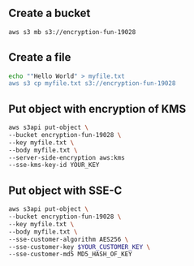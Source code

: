 ## Create a bucket

```sh
aws s3 mb s3://encryption-fun-19028
```

## Create a file

```sh
echo ""Hello World" > myfile.txt
aws s3 cp myfile.txt s3://encryption-fun-19028
```

## Put object with encryption of KMS

```sh
aws s3api put-object \
--bucket encryption-fun-19028 \
--key myfile.txt \
--body myfile.txt \
--server-side-encryption aws:kms
--sse-kms-key-id YOUR_KEY
```

## Put object with SSE-C

```sh
aws s3api put-object \
--bucket encryption-fun-19028 \
--key myfile.txt \
--body myfile.txt \
--sse-customer-algorithm AES256 \
--sse-customer-key $YOUR_CUSTOMER_KEY \
--sse-customer-md5 MD5_HASH_OF_KEY
```
